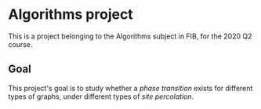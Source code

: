 # Algorithms project

This is a project belonging to the Algorithms subject in FIB, for the 2020 Q2 course.

## Goal

This project's goal is to study whether a *phase transition* exists for different types of graphs, under different types of *site percolation*.

